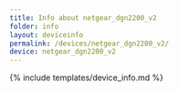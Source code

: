 ```yaml
---
title: Info about netgear_dgn2200_v2
folder: info
layout: deviceinfo
permalink: /devices/netgear_dgn2200_v2/
device: netgear_dgn2200_v2
---
```

{% include templates/device_info.md %}
